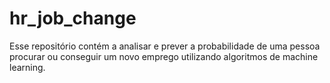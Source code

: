 # hr_job_change
Esse repositório contém a analisar e prever a probabilidade de uma pessoa procurar ou conseguir um novo emprego utilizando algoritmos de machine learning.
